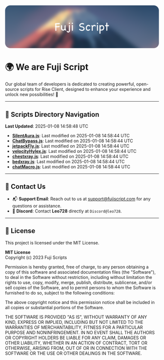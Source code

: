 ![Banner](.github/b.webp)

# 🌍 **We are Fuji Script**

Our global team of developers is dedicated to creating powerful, open-source scripts for Rise Client, designed to enhance your experience and unlock new possibilities! 🌟

---
<!-- SCRIPTS_NAVIGATION_START -->
## 📂 **Scripts Directory Navigation**

**Last Updated**: 2025-01-08 14:58:48 UTC

- **[SilentAura.js](scripts/SilentAura.js)**: Last modified on 2025-01-08 14:58:44 UTC
- **[ChatBypass.js](scripts/ChatBypass.js)**: Last modified on 2025-01-08 14:58:44 UTC
- **[jetpackFly.js](scripts/jetpackFly.js)**: Last modified on 2025-01-08 14:58:44 UTC
- **[velocityHylex.js](scripts/velocityHylex.js)**: Last modified on 2025-01-08 14:58:44 UTC
- **[chestxray.js](scripts/chestxray.js)**: Last modified on 2025-01-08 14:58:44 UTC
- **[bedxray.js](scripts/bedxray.js)**: Last modified on 2025-01-08 14:58:44 UTC
- **[chatMacro.js](scripts/chatMacro.js)**: Last modified on 2025-01-08 14:58:44 UTC

<!-- SCRIPTS_NAVIGATION_END -->

---

## 💬 **Contact Us**  
- 📬 **Support Email**: Reach out to us at [support@fujiscript.com](mailto:support@fujiscript.com) for any questions or assistance.  
- 💬 **Discord**: Contact **Leo728** directly at `Discord@leo728`.

---

## 📜 **License**

This project is licensed under the MIT License.  

**MIT License**  
Copyright (c) 2023 Fuji Scripts  

Permission is hereby granted, free of charge, to any person obtaining a copy of this software and associated documentation files (the "Software"), to deal in the Software without restriction, including without limitation the rights to use, copy, modify, merge, publish, distribute, sublicense, and/or sell copies of the Software, and to permit persons to whom the Software is furnished to do so, subject to the following conditions:  

The above copyright notice and this permission notice shall be included in all copies or substantial portions of the Software.  

THE SOFTWARE IS PROVIDED "AS IS", WITHOUT WARRANTY OF ANY KIND, EXPRESS OR IMPLIED, INCLUDING BUT NOT LIMITED TO THE WARRANTIES OF MERCHANTABILITY, FITNESS FOR A PARTICULAR PURPOSE AND NONINFRINGEMENT. IN NO EVENT SHALL THE AUTHORS OR COPYRIGHT HOLDERS BE LIABLE FOR ANY CLAIM, DAMAGES OR OTHER LIABILITY, WHETHER IN AN ACTION OF CONTRACT, TORT OR OTHERWISE, ARISING FROM, OUT OF OR IN CONNECTION WITH THE SOFTWARE OR THE USE OR OTHER DEALINGS IN THE SOFTWARE.  
